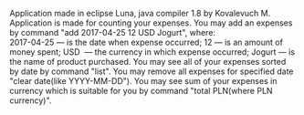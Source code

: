 Application made in eclipse Luna, java compiler 1.8 by Kovalevuch M.
Application is made for counting your expenses.
You may add an expenses by command "add 2017-04-25 12 USD Jogurt​",
	where:	
		2017-04-25 — is the date when expense occurred;
		12​ ​—​ is an amount of money spent;
		USD	​ ​—​ the currency in which expense occurred;
		Jogurt​ —​ is the name of product purchased.
You may see all of your expenses sorted by date by command "list".
You may remove all expenses for specified date "clear date(like YYYY-MM-DD").
You may see sum of your expenses in currency which іs suitable for you by command "total PLN(where PLN currency)".
